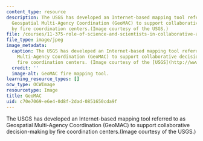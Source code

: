```yaml
---
content_type: resource
description: The USGS has developed an Internet-based mapping tool referred to as
  Geospatial Multi-Agency Coordination (GeoMAC) to support collaborative decision-making
  by fire coordination centers.(Image courtesy of the USGS.)
file: /courses/11-375-role-of-science-and-scientists-in-collaborative-approaches-to-environmental-policymaking-spring-2006/c70e7069e6e40d8f2dad0851650cda9f_11-375s06.jpg
file_type: image/jpeg
image_metadata:
  caption: The USGS has developed an Internet-based mapping tool referred to as Geospatial
    Multi-Agency Coordination (GeoMAC) to support collaborative decision-making by
    fire coordination centers. (Image courtesy of the [USGS](http://www.usgs.gov/).)
  credit: ''
  image-alt: GeoMAC fire mapping tool.
learning_resource_types: []
ocw_type: OCWImage
resourcetype: Image
title: GeoMAC
uid: c70e7069-e6e4-0d8f-2dad-0851650cda9f
---
```

The USGS has developed an Internet-based mapping tool referred to as Geospatial Multi-Agency Coordination (GeoMAC) to support collaborative decision-making by fire coordination centers.(Image courtesy of the USGS.)

